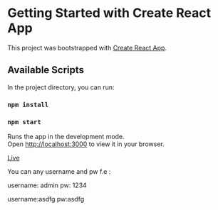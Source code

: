 # Getting Started with Create React App

This project was bootstrapped with [Create React App](https://github.com/facebook/create-react-app).

## Available Scripts

In the project directory, you can run:

### `npm install`

### `npm start`

Runs the app in the development mode.\
Open [http://localhost:3000](http://localhost:3000) to view it in your browser.

[Live](https://react-practicum-todos-case.netlify.app/)


You can any username and pw f.e : 

username: admin
pw: 1234

username:asdfg
pw:asdfg